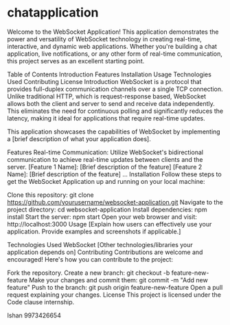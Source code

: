 # chatapplication
Welcome to the WebSocket Application! This application demonstrates the power and versatility of WebSocket technology in creating real-time, interactive, and dynamic web applications. Whether you're building a chat application, live notifications, or any other form of real-time communication, this project serves as an excellent starting point.

Table of Contents
Introduction
Features
Installation
Usage
Technologies Used
Contributing
License
Introduction
WebSocket is a protocol that provides full-duplex communication channels over a single TCP connection. Unlike traditional HTTP, which is request-response based, WebSocket allows both the client and server to send and receive data independently. This eliminates the need for continuous polling and significantly reduces the latency, making it ideal for applications that require real-time updates.

This application showcases the capabilities of WebSocket by implementing a [brief description of what your application does].

Features
Real-time Communication: Utilize WebSocket's bidirectional communication to achieve real-time updates between clients and the server.
[Feature 1 Name]: [Brief description of the feature]
[Feature 2 Name]: [Brief description of the feature]
...
Installation
Follow these steps to get the WebSocket Application up and running on your local machine:

Clone this repository: git clone https://github.com/yourusername/websocket-application.git
Navigate to the project directory: cd websocket-application
Install dependencies: npm install
Start the server: npm start
Open your web browser and visit: http://localhost:3000
Usage
[Explain how users can effectively use your application. Provide examples and screenshots if applicable.]

Technologies Used
WebSocket
[Other technologies/libraries your application depends on]
Contributing
Contributions are welcome and encouraged! Here's how you can contribute to the project:

Fork the repository.
Create a new branch: git checkout -b feature-new-feature
Make your changes and commit them: git commit -m "Add new feature"
Push to the branch: git push origin feature-new-feature
Open a pull request explaining your changes.
License
This project is licensed under the Code clause internship.

Ishan
9973426654



